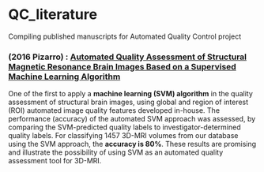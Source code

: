 # QC_literature
Compiling published manuscripts for Automated Quality Control project

### (2016 Pizarro) : [**Automated Quality Assessment of Structural Magnetic Resonance Brain Images Based on a Supervised Machine Learning Algorithm**](https://www.frontiersin.org/articles/10.3389/fninf.2016.00052/full)

One of the first to apply a **machine learning (SVM) algorithm** in the quality assessment of structural brain images, using global and region of interest (ROI) automated image quality features developed in-house. The performance (accuracy) of the automated SVM approach was assessed, by comparing the SVM-predicted quality labels to investigator-determined quality labels. For classifying 1457 3D-MRI volumes from our database using the SVM approach, the **accuracy is 80%**. These results are promising and illustrate the possibility of using SVM as an automated quality assessment tool for 3D-MRI.





